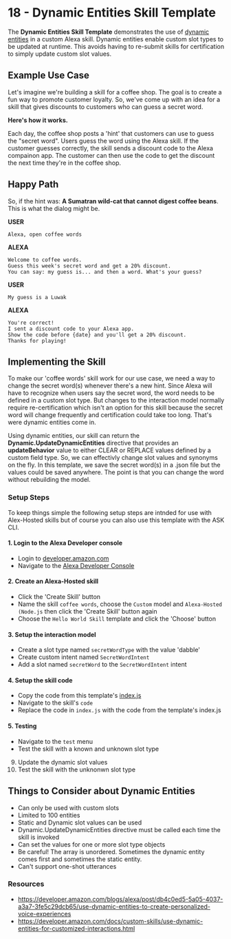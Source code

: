 # 18 - Dynamic Entities Skill Template

The **Dynamic Entities Skill Template** demonstrates the use of [dynamic entities](https://developer.amazon.com/docs/custom-skills/use-dynamic-entities-for-customized-interactions.html) in a custom Alexa skill. Dynamic entities enable custom slot types to be updated at runtime. This avoids having to re-submit skills for certification to simply update custom slot values. 

## Example Use Case
Let's imagine we're building a skill for a coffee shop. The goal is to create a fun way to promote customer loyalty. So, we've come up with an idea for a skill that gives discounts to customers who can guess a secret word. 

**Here's how it works.**

Each day, the coffee shop posts a 'hint' that customers can use to guess the "secret word". Users guess the word using the Alexa skill. If the customer guesses correctly, the skill sends a discount code to the Alexa compainon app. The customer can then use the code to get the discount the next time they're in the coffee shop. 

## Happy Path
So, if the hint was: **A Sumatran wild-cat that cannot digest coffee beans**. This is what the dialog might be.

**USER** 
```
Alexa, open coffee words
```
**ALEXA** 
```
Welcome to coffee words. 
Guess this week's secret word and get a 20% discount. 
You can say: my guess is... and then a word. What's your guess?
```
**USER** 
```
My guess is a Luwak
```
**ALEXA**
```
You're correct! 
I sent a discount code to your Alexa app. 
Show the code before {date} and you'll get a 20% discount.
Thanks for playing!
```

## Implementing the Skill

To make our 'coffee words' skill work for our use case, we need a way to change the secret word(s) whenever there's a new hint. Since Alexa will have to recognize when users say the secret word, the word needs to be defined in a custom slot type. But changes to the interaction model normally require re-certification which isn't an option for this skill because the secret word will change frequently and certification could take too long. That's were dynamic entities come in.

Using dynamic entities, our skill can return the **Dynamic.UpdateDynamicEntities** directive that provides an **updateBehavior** value to either CLEAR or REPLACE values defined by a custom field type. So, we can effectivly change slot values and synonyms on the fly. In this template, we save the secret word(s) in a .json file but the values could be saved anywhere. The point is that you can change the word without rebuilding the model. 

### Setup Steps

To keep things simple the following setup steps are intnded for use with Alex-Hosted skills but of course you can also use this template with the ASK CLI.

#### 1. Login to the Alexa Developer console
- Login to [developer.amazon.com](https://developer.amazon.com)
- Navigate to the [Alexa Developer Console](https://developer.amazon.com/alexa/console/ask)

#### 2. Create an Alexa-Hosted skill
- Click the 'Create Skill' button
- Name the skill `coffee words`, choose the `Custom` model and `Alexa-Hosted (Node.js` then click the 'Create Skill' button again
- Choose the `Hello World Skill` template and click the 'Choose' button
#### 3. Setup the interaction model
- Create a slot type named `secretWordType` with the value 'dabble'
- Create custom intent named `SecretWordIntent` 
- Add a slot named `secretWord` to the `SecretWordIntent` intent
#### 4. Setup the skill code
- Copy the code from this template's [index.js](./lambda/custom/index.js) 
- Navigate to the skill's `code`
- Replace the code in `index.js` with the code from the template's index.js
#### 5. Testing
- Navigate to the `test` menu
- Test the skill with a known and unknown slot type
9. Update the dynamic slot values
10. Test the skill with the unknonwn slot type

## Things to Consider about Dynamic Entities

- Can only be used with custom slots
- Limited to 100 entities
- Static and Dynamic slot values can be used
- Dynamic.UpdateDynamicEntities directive must be called each time the skill is invoked 
- Can set the values for one or more slot type objects
- Be careful! The array is unordered. Sometimes the dynamic entity comes first and sometimes the static entity.
- Can't support one-shot utterances

### Resources

- https://developer.amazon.com/blogs/alexa/post/db4c0ed5-5a05-4037-a3a7-3fe5c29dcb65/use-dynamic-entities-to-create-personalized-voice-experiences
- https://developer.amazon.com/docs/custom-skills/use-dynamic-entities-for-customized-interactions.html

